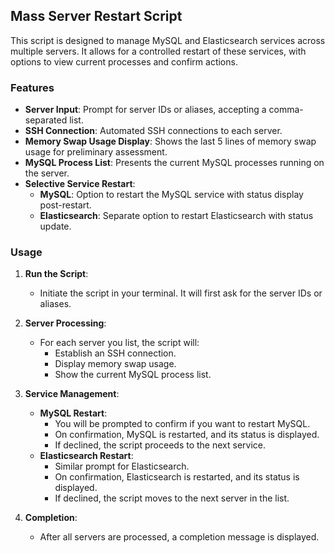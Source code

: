 

## Mass Server Restart Script

This script is designed to manage MySQL and Elasticsearch services across multiple servers. It allows for a controlled restart of these services, with options to view current processes and confirm actions.

### Features

- **Server Input**: Prompt for server IDs or aliases, accepting a comma-separated list.
- **SSH Connection**: Automated SSH connections to each server.
- **Memory Swap Usage Display**: Shows the last 5 lines of memory swap usage for preliminary assessment.
- **MySQL Process List**: Presents the current MySQL processes running on the server.
- **Selective Service Restart**:
  - **MySQL**: Option to restart the MySQL service with status display post-restart.
  - **Elasticsearch**: Separate option to restart Elasticsearch with status update.

### Usage

1. **Run the Script**:
   - Initiate the script in your terminal. It will first ask for the server IDs or aliases.

2. **Server Processing**:
   - For each server you list, the script will:
     - Establish an SSH connection.
     - Display memory swap usage.
     - Show the current MySQL process list.
   
3. **Service Management**:
   - **MySQL Restart**:
     - You will be prompted to confirm if you want to restart MySQL.
     - On confirmation, MySQL is restarted, and its status is displayed.
     - If declined, the script proceeds to the next service.
   - **Elasticsearch Restart**:
     - Similar prompt for Elasticsearch.
     - On confirmation, Elasticsearch is restarted, and its status is displayed.
     - If declined, the script moves to the next server in the list.

4. **Completion**:
   - After all servers are processed, a completion message is displayed.
